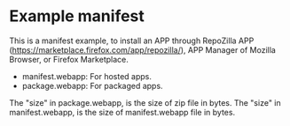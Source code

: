 Example manifest
=================

This is a manifest example, to install an APP through RepoZilla APP (https://marketplace.firefox.com/app/repozilla/), APP Manager of Mozilla Browser, or Firefox Marketplace.

- manifest.webapp:  For hosted apps.
- package.webapp:  For packaged apps.

The "size" in package.webapp, is the size of zip file in bytes.
The "size" in manifest.webapp, is the size of manifest.webapp file in bytes.
